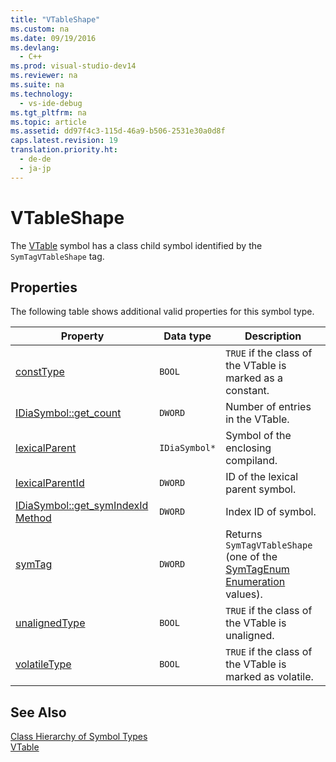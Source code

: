 ```yaml
---
title: "VTableShape"
ms.custom: na
ms.date: 09/19/2016
ms.devlang: 
  - C++
ms.prod: visual-studio-dev14
ms.reviewer: na
ms.suite: na
ms.technology: 
  - vs-ide-debug
ms.tgt_pltfrm: na
ms.topic: article
ms.assetid: dd97f4c3-115d-46a9-b506-2531e30a0d8f
caps.latest.revision: 19
translation.priority.ht: 
  - de-de
  - ja-jp
---
```

# VTableShape
The [VTable](../vs140/VTable.md) symbol has a class child symbol identified by the `SymTagVTableShape` tag.  
  
## Properties  
 The following table shows additional valid properties for this symbol type.  
  
|Property|Data type|Description|  
|--------------|---------------|-----------------|  
|[constType](../vs140/IDiaSymbol--get_constType.md)|`BOOL`|`TRUE` if the class of the VTable is marked as a constant.|  
|[IDiaSymbol::get_count](../vs140/IDiaSymbol--get_count.md)|`DWORD`|Number of entries in the VTable.|  
|[lexicalParent](../vs140/IDiaSymbol--get_lexicalParent.md)|`IDiaSymbol*`|Symbol of the enclosing compiland.|  
|[lexicalParentId](../vs140/IDiaSymbol--get_lexicalParentId.md)|`DWORD`|ID of the lexical parent symbol.|  
|[IDiaSymbol::get_symIndexId Method](../vs140/IDiaSymbol--get_symIndexId.md)|`DWORD`|Index ID of symbol.|  
|[symTag](../vs140/IDiaSymbol--get_symTag.md)|`DWORD`|Returns `SymTagVTableShape` (one of the [SymTagEnum Enumeration](../vs140/SymTagEnum.md) values).|  
|[unalignedType](../vs140/IDiaSymbol--get_unalignedType.md)|`BOOL`|`TRUE` if the class of the VTable is unaligned.|  
|[volatileType](../vs140/IDiaSymbol--get_volatileType.md)|`BOOL`|`TRUE` if the class of the VTable is marked as volatile.|  
  
## See Also  
 [Class Hierarchy of Symbol Types](../vs140/Class-Hierarchy-of-Symbol-Types.md)   
 [VTable](../vs140/VTable.md)